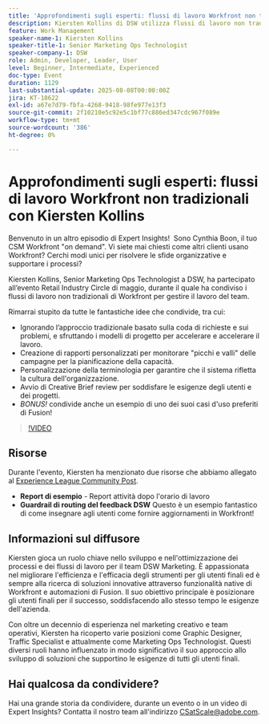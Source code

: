 ```yaml
---
title: 'Approfondimenti sugli esperti: flussi di lavoro Workfront non tradizionali con Kiersten Kollins'
description: Kiersten Kollins di DSW utilizza flussi di lavoro non tradizionali di Adobe Workfront, rapporti personalizzati e automazioni Fusion per ottimizzare le operazioni di marketing e aumentare l’efficienza del team.
feature: Work Management
speaker-name-1: Kiersten Kollins
speaker-title-1: Senior Marketing Ops Technologist
speaker-company-1: DSW
role: Admin, Developer, Leader, User
level: Beginner, Intermediate, Experienced
doc-type: Event
duration: 1129
last-substantial-update: 2025-08-08T00:00:00Z
jira: KT-18622
exl-id: a67e7d79-fbfa-4268-9418-98fe977e13f3
source-git-commit: 2f10210e5c92e5c1bf77c886ed347cdc967f089e
workflow-type: tm+mt
source-wordcount: '386'
ht-degree: 0%

---
```


# Approfondimenti sugli esperti: flussi di lavoro Workfront non tradizionali con Kiersten Kollins

Benvenuto in un altro episodio di Expert Insights!  Sono Cynthia Boon, il tuo CSM Workfront &quot;on demand&quot;. Vi siete mai chiesti come altri clienti usano Workfront? Cerchi modi unici per risolvere le sfide organizzative e supportare i processi?  

Kiersten Kollins, Senior Marketing Ops Technologist a DSW, ha partecipato all’evento Retail Industry Circle di maggio, durante il quale ha condiviso i flussi di lavoro non tradizionali di Workfront per gestire il lavoro del team.  

Rimarrai stupito da tutte le fantastiche idee che condivide, tra cui: 

* Ignorando l’approccio tradizionale basato sulla coda di richieste e sui problemi, e sfruttando i modelli di progetto per accelerare e accelerare il lavoro. 
* Creazione di rapporti personalizzati per monitorare &quot;picchi e valli&quot; delle campagne per la pianificazione della capacità. 
* Personalizzazione della terminologia per garantire che il sistema rifletta la cultura dell&#39;organizzazione. 
* Avvio di Creative Brief review per soddisfare le esigenze degli utenti e dei progetti. 
* *BONUS!* condivide anche un esempio di uno dei suoi casi d&#39;uso preferiti di Fusion!

>[!VIDEO](https://video.tv.adobe.com/v/3469947/?learn=on&enablevpops&captions=ita)

## Risorse

Durante l&#39;evento, Kiersten ha menzionato due risorse che abbiamo allegato al [Experience League Community Post](https://experienceleaguecommunities.adobe.com/t5/workfront-discussions/video-august-2024-workfront-expert-insights-non-traditional/td-p/694315).
* **Report di esempio** - Report attività dopo l&#39;orario di lavoro 
* **Guardrail di routing del feedback DSW** Questo è un esempio fantastico di come insegnare agli utenti come fornire aggiornamenti in Workfront! 

## Informazioni sul diffusore 

Kiersten gioca un ruolo chiave nello sviluppo e nell&#39;ottimizzazione dei processi e dei flussi di lavoro per il team DSW Marketing. È appassionata nel migliorare l&#39;efficienza e l&#39;efficacia degli strumenti per gli utenti finali ed è sempre alla ricerca di soluzioni innovative attraverso funzionalità native di Workfront e automazioni di Fusion. Il suo obiettivo principale è posizionare gli utenti finali per il successo, soddisfacendo allo stesso tempo le esigenze dell&#39;azienda.   

Con oltre un decennio di esperienza nel marketing creativo e team operativi, Kiersten ha ricoperto varie posizioni come Graphic Designer, Traffic Specialist e attualmente come Marketing Ops Technologist. Questi diversi ruoli hanno influenzato in modo significativo il suo approccio allo sviluppo di soluzioni che supportino le esigenze di tutti gli utenti finali. 

## Hai qualcosa da condividere?

Hai una grande storia da condividere, durante un evento o in un video di Expert Insights? Contatta il nostro team all&#39;indirizzo [CSatScale@adobe.com](mailto:CSatScale@adobe.com).
